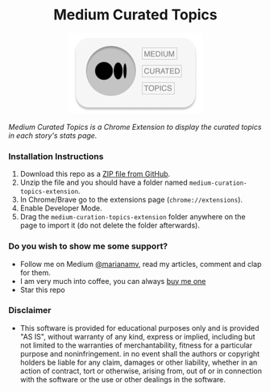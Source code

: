 <h1 align="center">Medium Curated Topics</h1>

<p align="center">
  <img src="https://github.com/marianamv112/medium-curation-topics-extension/blob/master/Medium%20Curated%20Topics%20Logo.png?raw=true" />
</p> 

*Medium Curated Topics is a Chrome Extension to display the curated topics in each story's stats page.* 

### Installation Instructions
1. Download this repo as a [ZIP file from GitHub](https://github.com/marianamv112/medium-curation-topics-extension/archive/master.zip).
1. Unzip the file and you should have a folder named `medium-curation-topics-extension`.
1. In Chrome/Brave go to the extensions page (`chrome://extensions`).
1. Enable Developer Mode.
1. Drag the `medium-curation-topics-extension` folder anywhere on the page to import it (do not delete the folder afterwards).

### Do you wish to show me some support?
* Follow me on Medium [@marianamv](https://marianamv.medium.com/), read my articles, comment and clap for them. 
* I am very much into coffee, you can always [buy me one](https://www.buymeacoffee.com/marianamvargas)
* Star this repo

### Disclaimer
* This software is provided for educational purposes only and
is provided "AS IS", without warranty of any kind, express or
implied, including but not limited to the warranties of merchantability,
fitness for a particular purpose and noninfringement. in no event shall the
authors or copyright holders be liable for any claim, damages or other
liability, whether in an action of contract, tort or otherwise, arising from,
out of or in connection with the software or the use or other dealings in the
software.
